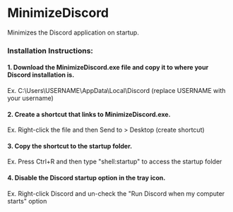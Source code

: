 # MinimizeDiscord
Minimizes the Discord application on startup.

### Installation Instructions:
#### 1. Download the MinimizeDiscord.exe file and copy it to where your Discord installation is.
Ex. C:\Users\USERNAME\AppData\Local\Discord (replace USERNAME with your username)

#### 2. Create a shortcut that links to MinimizeDiscord.exe.
Ex. Right-click the file and then Send to > Desktop (create shortcut)

#### 3. Copy the shortcut to the startup folder.
Ex. Press Ctrl+R and then type "shell:startup" to access the startup folder

#### 4. Disable the Discord startup option in the tray icon.
Ex. Right-click Discord and un-check the "Run Discord when my computer starts" option
